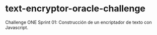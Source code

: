 # text-encryptor-oracle-challenge
Challenge ONE Sprint 01:
Construcción de un encriptador de texto con Javascript.
